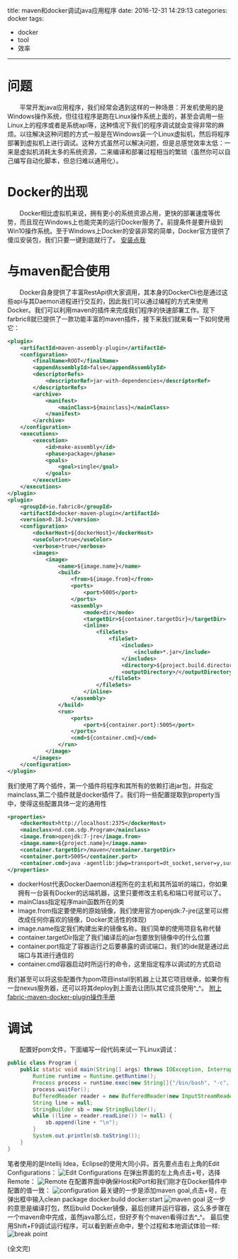 title: maven和docker调试java应用程序
date: 2016-12-31 14:29:13
categories: docker
tags:
  - docker
  - tool
  - 效率
------
# 问题
&#160; &#160; &#160; &#160;平常开发java应用程序，我们经常会遇到这样的一种场景：开发机使用的是Windows操作系统，但往往程序是跑在Linux操作系统上面的，甚至会调用一些Linux上的程序或者是系统api等，这种情况下我们的程序调试就会变得非常的麻烦。以往解决这种问题的方式一般是在Windows装一个Linux虚拟机，然后将程序部署到虚拟机上进行调试。这种方式虽然可以解决问题，但是总感觉效率太低：一来是虚拟机消耗太多的系统资源，二来编译和部署过程相当的繁琐（虽然你可以自己编写自动化脚本，但总归难以通用化）。
  
# Docker的出现
&#160; &#160; &#160; &#160;Docker相比虚拟机来说，拥有更小的系统资源占用，更快的部署速度等优势，而且现在Windows上也能完美的运行Docker服务了。前提条件是要升级到Win10操作系统。至于Windows上Docker的安装非常的简单，Docker官方提供了傻瓜安装包，我们只要一键到底就行了。
[安装点我](https://docs.docker.com/docker-for-windows/)
  
# 与maven配合使用
&#160; &#160; &#160; &#160;Docker自身提供了丰富RestApi供大家调用，其本身的DockerCli也是通过这些api与其Daemon进程进行交互的，因此我们可以通过编程的方式来使用Docker。我们可以利用maven的插件来完成我们程序的快速部署工作。现下farbric8就已提供了一款功能丰富的maven插件，接下来我们就来看一下如何使用它：
```xml
<plugin>
    <artifactId>maven-assembly-plugin</artifactId>
    <configuration>
        <finalName>ROOT</finalName>
        <appendAssemblyId>false</appendAssemblyId>
        <descriptorRefs>
            <descriptorRef>jar-with-dependencies</descriptorRef>
        </descriptorRefs>
        <archive>
            <manifest>
                <mainClass>${mainclass}</mainClass>
            </manifest>
        </archive>
    </configuration>
    <executions>
        <execution>
            <id>make-assembly</id>
            <phase>package</phase>
            <goals>
                <goal>single</goal>
            </goals>
        </execution>
    </executions>
</plugin>
<plugin>
    <groupId>io.fabric8</groupId>
    <artifactId>docker-maven-plugin</artifactId>
    <version>0.18.1</version>
    <configuration>
        <dockerHost>${dockerHost}</dockerHost>
        <useColor>true</useColor>
        <verbose>true</verbose>
        <images>
            <image>
                <name>${image.name}</name>
                <build>
                    <from>${image.from}</from>
                    <ports>
                        <port>5005</port>
                    </ports>
                    <assembly>
                        <mode>dir</mode>
                        <targetDir>${container.targetDir}</targetDir>
                        <inline>
                            <fileSets>
                                <fileSet>
                                    <includes>
                                        <include>*.jar</include>
                                    </includes>
                                    <directory>${project.build.directory}</directory>
                                    <outputDirectory>/</outputDirectory>
                                </fileSet>
                            </fileSets>
                        </inline>
                    </assembly>
                </build>
                <run>
                    <ports>
                        <port>${container.port}:5005</port>
                    </ports>
                    <cmd>${container.cmd}</cmd>
                </run>
            </image>
        </images>
    </configuration>
</plugin>
```
我们使用了两个插件，第一个插件将程序和其所有的依赖打进jar包，并指定mainclass,第二个插件就是docker插件了。我们将一些配置提取到property当中，使得这些配置具体一定的通用性
```xml
<properties>
    <dockerHost>http://localhost:2375</dockerHost>
    <mainclass>nd.com.sdp.Program</mainclass>
    <image.from>openjdk:7-jre</image.from>
    <image.name>${project.name}</image.name>
    <container.targetDir>/maven</container.targetDir>
    <container.port>5005</container.port>
    <container.cmd>java -agentlib:jdwp=transport=dt_socket,server=y,suspend=y,address=5005 -jar /maven/ROOT.jar</container.cmd>
</properties>
```
- dockerHost代表DockerDaemon进程所在的主机和其所监听的端口，你如果拥有一台装有Docker的远端机器，这里只要修改主机名和端口号就可以了。
- mainClass指定程序main函数所在的类
- image.from指定要使用的原始镜像，我们使用官方openjdk:7-jre(这里可以修改成任何你喜欢的镜像，Docker灵活性的体现)
- image.name指定我们构建出来的镜像名称，我们简单的使用项目名称代替
- container.targetDir指定了我们编译后的jar包要放到镜像中的什么位置
- container.port指定了容器运行之后要暴露的调试端口，我们的ide就是通过此端口与其进行通信的
- container.cmd容器启动时所运行的命令，这里指定程序以调试的方式启动

我们甚至可以将这些配置作为pom项目install到机器上让其它项目继承，如果你有一台nexus服务器，还可以将其deploy到上面去让团队其它成员使用^_^。
[附上fabric-maven-docker-plugin操作手册](https://dmp.fabric8.io/#introduction)

# 调试
&#160; &#160; &#160; &#160;配置好pom文件，下面编写一段代码来试一下Linux调试：
```java
public class Program {
    public static void main(String[] args) throws IOException, InterruptedException {
        Runtime runtime = Runtime.getRuntime();
        Process process = runtime.exec(new String[]{"/bin/bash", "-c", "ls -l /"});
        process.waitFor();
        BufferedReader reader = new BufferedReader(new InputStreamReader(process.getInputStream()));
        String line = null;
        StringBuilder sb = new StringBuilder();
        while ((line = reader.readLine()) != null) {
            sb.append(line + "\n");
        }
        System.out.println(sb.toString());
    }
}
```
笔者使用的是Intellij Idea，Eclipse的使用大同小异。首先要点击右上角的Edit Configurations：
![Edit Configurations](http://7xlovv.com1.z0.glb.clouddn.com/docker-debug.png)
在弹出界面的左上角点击+号，选择Remote：
![Remote](http://7xlovv.com1.z0.glb.clouddn.com/docker-debug2.png)
在配置界面中确保Host和Port和我们刚才在Docker插件中配置的值一致：
![configuration](http://7xlovv.com1.z0.glb.clouddn.com/docker-debug3.png)
最关键的一步是添加maven goal,点击+号，在弹出框中输入clean package docker:build docker:start
![maven goal](http://7xlovv.com1.z0.glb.clouddn.com/docker-debug4.png)
这一步的意思是编译打包，然后build Docker镜像，最后创建并运行容器，这么多步骤在一个maven命中完成，虽然java那么烂，但好歹有个maven看得过去^_^。
最后使用Shift+F9调试运行程序，可以看到断点命中，整个过程和本地调试体验一样:
![break point](http://7xlovv.com1.z0.glb.clouddn.com/docker-debug5.png)

(全文完)